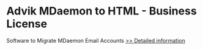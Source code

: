 # Advik MDaemon to HTML - Business License
Software to Migrate MDaemon Email Accounts
[>> Detailed information](https://secure.shareit.com/shareit/product.html?productid=300857080&affiliateid=200057808)